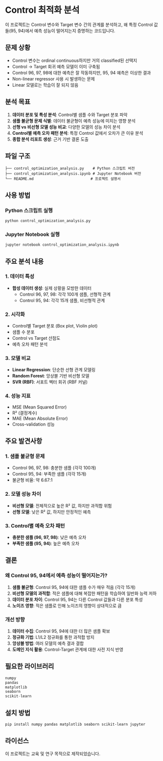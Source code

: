 # Control 최적화 분석

이 프로젝트는 Control 변수와 Target 변수 간의 관계를 분석하고, 왜 특정 Control 값들(95, 94)에서 예측 성능이 떨어지는지 증명하는 코드입니다.

## 문제 상황

- Control 변수는 ordinal continuous하지만 거의 classified된 선택지
- Control → Target 회귀 예측 모델이 이미 구축됨
- Control 96, 97, 98에 대한 예측은 잘 작동하지만, 95, 94 예측은 이상한 결과
- Non-linear regressor 사용 시 발생하는 문제
- Linear 모델로는 학습이 잘 되지 않음

## 분석 목표

1. **데이터 분포 및 특성 분석**: Control별 샘플 수와 Target 분포 파악
2. **샘플 불균형 문제 식별**: 데이터 불균형이 예측 성능에 미치는 영향 분석
3. **선형 vs 비선형 모델 성능 비교**: 다양한 모델의 성능 차이 분석
4. **Control별 예측 오차 패턴 분석**: 특정 Control 값에서 오차가 큰 이유 분석
5. **종합 분석 리포트 생성**: 근거 기반 결론 도출

## 파일 구조

```
├── control_optimization_analysis.py    # Python 스크립트 버전
├── control_optimization_analysis.ipynb # Jupyter Notebook 버전
└── README.md                          # 프로젝트 설명서
```

## 사용 방법

### Python 스크립트 실행
```bash
python control_optimization_analysis.py
```

### Jupyter Notebook 실행
```bash
jupyter notebook control_optimization_analysis.ipynb
```

## 주요 분석 내용

### 1. 데이터 특성
- **합성 데이터 생성**: 실제 상황을 모방한 데이터
  - Control 96, 97, 98: 각각 100개 샘플, 선형적 관계
  - Control 95, 94: 각각 15개 샘플, 비선형적 관계

### 2. 시각화
- Control별 Target 분포 (Box plot, Violin plot)
- 샘플 수 분포
- Control vs Target 산점도
- 예측 오차 패턴 분석

### 3. 모델 비교
- **Linear Regression**: 단순한 선형 관계 모델링
- **Random Forest**: 앙상블 기반 비선형 모델
- **SVR (RBF)**: 서포트 벡터 회귀 (RBF 커널)

### 4. 성능 지표
- MSE (Mean Squared Error)
- R² (결정계수)
- MAE (Mean Absolute Error)
- Cross-validation 성능

## 주요 발견사항

### 1. 샘플 불균형 문제
- Control 96, 97, 98: 충분한 샘플 (각각 100개)
- Control 95, 94: 부족한 샘플 (각각 15개)
- 불균형 비율: 약 6.67:1

### 2. 모델 성능 차이
- **비선형 모델**: 전체적으로 높은 R² 값, 하지만 과적합 위험
- **선형 모델**: 낮은 R² 값, 하지만 안정적인 예측

### 3. Control별 예측 오차 패턴
- **충분한 샘플 (96, 97, 98)**: 낮은 예측 오차
- **부족한 샘플 (95, 94)**: 높은 예측 오차

## 결론

### 왜 Control 95, 94에서 예측 성능이 떨어지는가?

1. **샘플 불균형**: Control 95, 94에 대한 샘플 수가 매우 적음 (각각 15개)
2. **비선형 모델의 과적합**: 적은 샘플에 대해 복잡한 패턴을 학습하여 일반화 능력 저하
3. **데이터 분포 차이**: Control 95, 94는 다른 Control 값들과 다른 분포 특성
4. **노이즈 영향**: 적은 샘플로 인해 노이즈의 영향이 상대적으로 큼

### 개선 방향

1. **데이터 수집**: Control 95, 94에 대한 더 많은 샘플 확보
2. **정규화 기법**: L1/L2 정규화를 통한 과적합 방지
3. **앙상블 방법**: 여러 모델의 예측 결과 결합
4. **도메인 지식 활용**: Control-Target 관계에 대한 사전 지식 반영

## 필요한 라이브러리

```python
numpy
pandas
matplotlib
seaborn
scikit-learn
```

## 설치 방법

```bash
pip install numpy pandas matplotlib seaborn scikit-learn jupyter
```

## 라이선스

이 프로젝트는 교육 및 연구 목적으로 제작되었습니다.



